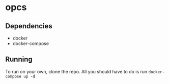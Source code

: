 # opcs
## Dependencies
- docker 
- docker-compose
## Running
To run on your own, clone the repo. All you should have to do is run `docker-compose up -d`
